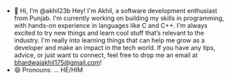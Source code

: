 - 👋 Hi, I’m @akhil23b
Hey! I'm Akhil, a software development enthusiast from Punjab. I'm currently working on building my skills in programming,
with hands-on experience in languages like C and C++.
I'm always excited to try new things and learn cool stuff that’s relevant to the industry.
I'm really into learning things that can help me grow as a developer and make an impact in the tech world.
If you have any tips, advice, or just want to connect, feel free to drop me an email at bhardwajakhil175@gmail.com!
- 😄 Pronouns: ... HE/HIM


<!---
akhil23b/akhil23b is a ✨ special ✨ repository because its `README.md` (this file) appears on your GitHub profile.
You can click the Preview link to take a look at your changes.
--->
